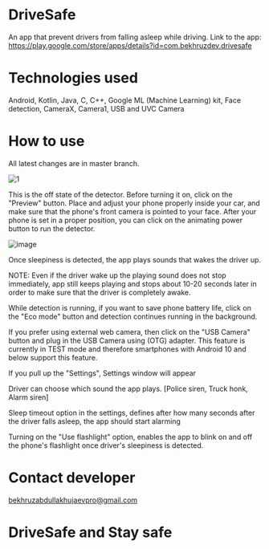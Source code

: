 # DriveSafe
An app that prevent drivers from falling asleep while driving. Link to the app: https://play.google.com/store/apps/details?id=com.bekhruzdev.drivesafe

# Technologies used
Android, Kotlin, Java, C, C++, Google ML (Machine Learning) kit, Face detection, CameraX, Camera1, USB and UVC Camera

# How to use

All latest changes are in master branch.

![1](https://github.com/BekhruzDev/DriveSafe/assets/88543783/ffb17b9a-b641-4436-8c28-29d00ca91bc0)

This is the off state of the detector. Before turning it on, click on the "Preview" button. Place and adjust your phone properly inside your car, and make sure that the phone's front camera is pointed to your face. 
After your phone is set in a proper position, you can click on the animating power button to run the detector.

![image](https://github.com/BekhruzDev/DriveSafe/assets/88543783/bb7cd5a6-8d9c-4370-980b-bb367856e2b4)


Once sleepiness is detected, the app plays sounds that wakes the driver up. 

NOTE: Even if the driver wake up the playing sound does not stop immediately, app still keeps playing and stops about 10-20 seconds later in order to make sure that the driver is completely awake.

While detection is running, if you want to save phone battery life, click on the "Eco mode" button and detection continues running in the background.

If you prefer using external web camera, then click on the "USB Camera" button and plug in the USB Camera using (OTG) adapter. This feature is currently in TEST mode and therefore smartphones with Android 10 and below support this feature.


If you pull up the "Settings", Settings window will appear



Driver can choose which sound the app plays. [Police siren, Truck honk, Alarm siren]

Sleep timeout option in the settings, defines after how many seconds after the driver falls asleep, the app should start alarming

Turning on the "Use flashlight" option, enables the app to blink on and off the phone's flashlight once driver's sleepiness is detected.


# Contact developer
bekhruzabdullakhujaevpro@gmail.com

# DriveSafe and Stay safe


